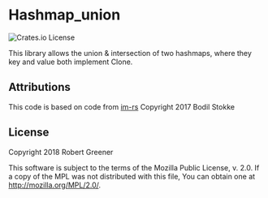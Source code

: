 # Hashmap_union
![Crates.io License](https://img.shields.io/crates/l/hashmap_union)


This library allows the union & intersection of two hashmaps, where they key and value both implement Clone.

## Attributions
This code is based on code from [im-rs](https://github.com/bodil/im-rs) Copyright 2017 Bodil Stokke

## License
Copyright 2018 Robert Greener

This software is subject to the terms of the Mozilla Public License, v. 2.0. If a copy of the MPL was not distributed with this file, You can obtain one at http://mozilla.org/MPL/2.0/.

